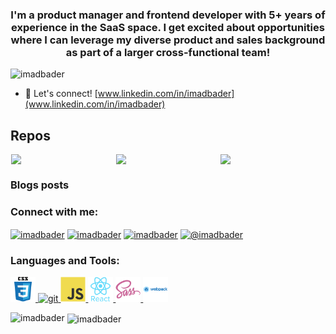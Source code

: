 <!-- @format -->

<h3 align="center">I'm a product manager and frontend developer with 5+ years of experience in the SaaS space. I get excited about opportunities where I can leverage my diverse product and sales background as part of a larger cross-functional team!</h3>

<p align="left"> <img src="https://komarev.com/ghpvc/?username=imadbader&label=Profile%20views&color=0e75b6&style=flat" alt="imadbader" /> </p>

-   📄 Let's connect! [www.linkedin.com/in/imadbader](www.linkedin.com/in/imadbader)

## Repos

<div style="display: flex; flex-flow: row; justify-content: space-evenly;"/>
    <img src="https://fakeimg.pl/600x400" width="33%" />
    <img src="https://fakeimg.pl/600x400" width="33%" />
    <img src="https://fakeimg.pl/600x400" width="33%" />
</div>

### Blogs posts

<!-- BLOG-POST-LIST:START -->
<!-- BLOG-POST-LIST:END -->

<h3 align="left">Connect with me:</h3>
<p align="left">
<a href="https://codepen.io/imadbader" target="blank"><img align="center" src="https://raw.githubusercontent.com/rahuldkjain/github-profile-readme-generator/master/src/images/icons/Social/codepen.svg" alt="imadbader" height="30" width="40" /></a>
<a href="https://dev.to/imadbader" target="blank"><img align="center" src="https://raw.githubusercontent.com/rahuldkjain/github-profile-readme-generator/master/src/images/icons/Social/devto.svg" alt="imadbader" height="30" width="40" /></a>
<a href="https://linkedin.com/in/imadbader" target="blank"><img align="center" src="https://raw.githubusercontent.com/rahuldkjain/github-profile-readme-generator/master/src/images/icons/Social/linked-in-alt.svg" alt="imadbader" height="30" width="40" /></a>
<a href="https://medium.com/@imadbader" target="blank"><img align="center" src="https://raw.githubusercontent.com/rahuldkjain/github-profile-readme-generator/master/src/images/icons/Social/medium.svg" alt="@imadbader" height="30" width="40" /></a>
</p>

<h3 align="left">Languages and Tools:</h3>
<p align="left"> <a href="https://www.w3schools.com/css/" target="_blank" rel="noreferrer"> <img src="https://raw.githubusercontent.com/devicons/devicon/master/icons/css3/css3-original-wordmark.svg" alt="css3" width="40" height="40"/> </a> <a href="https://git-scm.com/" target="_blank" rel="noreferrer"> <img src="https://www.vectorlogo.zone/logos/git-scm/git-scm-icon.svg" alt="git" width="40" height="40"/> </a> <a href="https://developer.mozilla.org/en-US/docs/Web/JavaScript" target="_blank" rel="noreferrer"> <img src="https://raw.githubusercontent.com/devicons/devicon/master/icons/javascript/javascript-original.svg" alt="javascript" width="40" height="40"/> </a> <a href="https://reactjs.org/" target="_blank" rel="noreferrer"> <img src="https://raw.githubusercontent.com/devicons/devicon/master/icons/react/react-original-wordmark.svg" alt="react" width="40" height="40"/> </a> <a href="https://sass-lang.com" target="_blank" rel="noreferrer"> <img src="https://raw.githubusercontent.com/devicons/devicon/master/icons/sass/sass-original.svg" alt="sass" width="40" height="40"/> </a> <a href="https://webpack.js.org" target="_blank" rel="noreferrer"> <img src="https://raw.githubusercontent.com/devicons/devicon/d00d0969292a6569d45b06d3f350f463a0107b0d/icons/webpack/webpack-original-wordmark.svg" alt="webpack" width="40" height="40"/> </a> </p>

<p><img align="left" src="https://github-readme-stats.vercel.app/api/top-langs?username=imadbader&show_icons=true&locale=en&layout=compact" alt="imadbader" /></p>

<p>&nbsp;<img align="center" src="https://github-readme-stats.vercel.app/api?username=imadbader&show_icons=true&locale=en" alt="imadbader" /></p>
